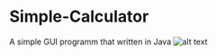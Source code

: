 # Simple-Calculator 

A simple GUI programm that written in Java
![alt text](https://github.com/Putnug1122/Simple-Calculator/blob/master/Screenshot%20from%202020-12-22%2019-47-53.png?raw=true)
